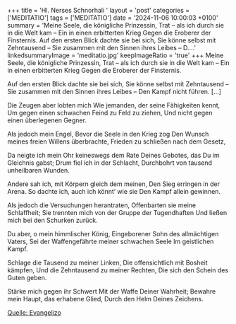 +++
title = 'Hl. Nerses Schnorhali  '
layout = 'post'
categories = ['MEDITATIO']
tags = ['MEDITATIO']
date = '2024-11-06 10:00:03 +0100'
summary = 'Meine Seele, die königliche Prinzessin, Trat – als ich durch sie in die Welt kam – Ein in einen erbitterten Krieg Gegen die Eroberer der Finsternis.   Auf den ersten Blick dachte sie bei sich, Sie könne selbst mit Zehntausend – Sie zusammen mit den Sinnen ihres Leibes – D....'
linkedsummaryImage = 'meditatio.jpg'
keepImageRatio = 'true'
+++
Meine Seele, die königliche Prinzessin,
Trat – als ich durch sie in die Welt kam –
Ein in einen erbitterten Krieg
Gegen die Eroberer der Finsternis.
 
Auf den ersten Blick dachte sie bei sich,
Sie könne selbst mit Zehntausend
– Sie zusammen mit den Sinnen ihres Leibes –
Den Kampf nicht führen.<!--more--> […]
 
Die Zeugen aber lobten mich
Wie jemanden, der seine Fähigkeiten kennt,
Um gegen einen schwachen Feind zu Feld zu ziehen,
Und nicht gegen einen überlegenen Gegner.
 
Als jedoch mein Engel,
Bevor die Seele in den Krieg zog
Den Wunsch meines freien Willens überbrachte,
Frieden zu schließen nach dem Gesetz,
 
Da neigte ich mein Ohr keineswegs dem Rate
Deines Gebotes, das Du im Gleichnis gabst;
Drum fiel ich in der Schlacht,
Durchbohrt von tausend unheilbaren Wunden.
 
Andere sah ich, mit Körpern gleich dem meinen,
Den Sieg erringen in der Arena.
So dachte ich, auch ich könnt’ wie sie
Den Kampf allein gewinnen.
 
Als jedoch die Versuchungen herantraten,
Offenbarten sie meine Schlaffheit;
Sie trennten mich von der Gruppe der Tugendhaften
Und ließen mich bei den Schurken zurück.
 
Du aber, o mein himmlischer König,
Eingeborener Sohn des allmächtigen Vaters,
Sei der Waffengefährte meiner schwachen Seele
Im geistlichen Kampf.
 
Schlage die Tausend zu meiner Linken,
Die offensichtlich mit Bosheit kämpfen,
Und die Zehntausend zu meiner Rechten,
Die sich den Schein des Guten geben.
 
Stärke mich gegen ihr Schwert
Mit der Waffe Deiner Wahrheit;
Bewahre mein Haupt, das erhabene Glied,
Durch den Helm Deines Zeichens.
 
 


[Quelle: Evangelizo](https://evangeliumtagfuertag.org/DE/gospel)
